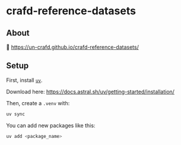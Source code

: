 # crafd-reference-datasets

## About

🔗 https://un-crafd.github.io/crafd-reference-datasets/

## Setup

First, install [`uv`](https://docs.astral.sh/uv/).

Download here: https://docs.astral.sh/uv/getting-started/installation/

Then, create a `.venv` with:

```bash
uv sync
```

You can add new packages like this:

```bash
uv add <package_name>
```
